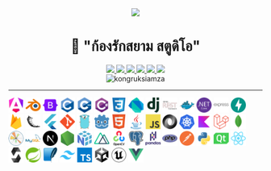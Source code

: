 <div id="header" align="center">
  <img src="https://giphy.com/media/qxkWWoBKK4jXG/giphy.gif" width="100"/>
</div>

<h1 align="center">👋 "ก้องรักสยาม สตูดิโอ"</h1>
<div id="badges" align="center">
  <a href="https://www.facebook.com/KongRuksiamTutorial" target="_blank">
    <img src="https://img.shields.io/badge/Facebook-1877F2?style=for-the-badge&logo=facebook&logoColor=white"/>
  </a>
  <a href="https://www.youtube.com/@KongRuksiamOfficial" target="_blank">
    <img src="https://img.shields.io/badge/YouTube-FF0000?style=for-the-badge&logo=youtube&logoColor=white"/>
  </a>
    <a href="https://www.udemy.com/user/kong-ruksiam/" target="_blank">
    <img src="https://img.shields.io/badge/Udemy-A435F0?style=for-the-badge&logo=Udemy&logoColor=white"/>
  </a>
  <a href="https://medium.com/@kongruksiam" target="_blank">
    <img src="https://img.shields.io/badge/Medium-12100E?style=for-the-badge&logo=medium&logoColor=white"/>
  </a>
  <a href="https://codepen.io/kongruksiamstudio" target="_blank">
    <img src="https://img.shields.io/badge/Codepen-000000?style=for-the-badge&logo=codepen&logoColor=white"/>
  </a>
  <a href="https://www.tiktok.com/@kongruksiamstudio" target="_blank">
    <img src="https://img.shields.io/badge/TikTok-000000?style=for-the-badge&logo=tiktok&logoColor=white"/>
  </a>
  <br>
  <img src="https://komarev.com/ghpvc/?username=kongruksiamza&style=flat-square&color=blue" alt="kongruksiamza"/>
</div>

---

<div>
<img src="https://github.com/devicons/devicon/blob/master/icons/angular/angular-original.svg" alt="angular" width="30" height="30"/> 
<img src="https://github.com/devicons/devicon/blob/master/icons/blender/blender-original.svg" alt="blender" width="30" height="30"/>  
<img src="https://github.com/devicons/devicon/blob/master/icons/bootstrap/bootstrap-original.svg" alt="bootstrap" width="30" height="30"/>  
<img src="https://github.com/devicons/devicon/blob/master/icons/c/c-original.svg" alt="c" width="30" height="30"/>  
<img src="https://github.com/devicons/devicon/blob/master/icons/cplusplus/cplusplus-original.svg" alt="cplusplus" width="30" height="30"/>   
<img src="https://github.com/devicons/devicon/blob/master/icons/csharp/csharp-original.svg" alt="csharp" width="30" height="30"/>   
<img src="https://github.com/devicons/devicon/blob/master/icons/css3/css3-original.svg" alt="css3" width="30" height="30"/>   
<img src="https://github.com/devicons/devicon/blob/master/icons/dart/dart-original.svg" alt="dart" width="30" height="30"/>  
<img src="https://github.com/devicons/devicon/blob/master/icons/django/django-plain.svg" alt="django" width="30" height="30"/>  
<img src="https://github.com/devicons/devicon/blob/master/icons/djangorest/djangorest-original.svg" alt="djangorest" width="30" height="30"/>  
<img src="https://github.com/devicons/devicon/blob/master/icons/docker/docker-original.svg" alt="docker" width="30" height="30"/>  
<img src="https://github.com/devicons/devicon/blob/master/icons/dotnetcore/dotnetcore-original.svg" alt="dotnetcore" width="30" height="30"/>  
<img src="https://github.com/devicons/devicon/blob/master/icons/express/express-original-wordmark.svg" alt="express" width="30" height="30"/>
<img src="https://github.com/devicons/devicon/blob/master/icons/fastapi/fastapi-original.svg" alt="fastapi" width="30" height="30"/>  
<img src="https://github.com/devicons/devicon/blob/master/icons/firebase/firebase-original.svg" alt="firebase" width="30" height="30"/>  
<img src="https://github.com/devicons/devicon/blob/master/icons/flask/flask-original.svg" alt="flask" width="30" height="30"/>  
<img src="https://github.com/devicons/devicon/blob/master/icons/flutter/flutter-original.svg" alt="flutter" width="30" height="30"/>  
<img src="https://github.com/devicons/devicon/blob/master/icons/git/git-original.svg" alt="git" width="30" height="30"/>  
<img src="https://github.com/devicons/devicon/blob/master/icons/go/go-original.svg" alt="go" width="30" height="30"/>
<img src="https://github.com/devicons/devicon/blob/master/icons/godot/godot-original.svg" alt="godot" width="30" height="30"/>   
<img src="https://github.com/devicons/devicon/blob/master/icons/html5/html5-original.svg" alt="html5" width="30" height="30"/>  
<img src="https://github.com/devicons/devicon/blob/master/icons/java/java-original.svg" alt="java" width="30" height="30"/>  
<img src="https://github.com/devicons/devicon/blob/master/icons/javascript/javascript-original.svg" alt="javascript" width="30" height="30"/>  
<img src="https://github.com/devicons/devicon/blob/master/icons/json/json-original.svg" alt="json" width="30" height="30"/>    
<img src="https://github.com/devicons/devicon/blob/master/icons/kubernetes/kubernetes-original.svg" alt="kubernetes" width="30" height="30"/>  
<img src="https://github.com/devicons/devicon/blob/master/icons/kotlin/kotlin-original.svg" alt="kotlin" width="30" height="30"/>  
<img src="https://github.com/devicons/devicon/blob/master/icons/laravel/laravel-original.svg" alt="laravel" width="30" height="30"/>  
<img src="https://github.com/devicons/devicon/blob/master/icons/mongodb/mongodb-original.svg" alt="mongodb" width="30" height="30"/>  
<img src="https://github.com/devicons/devicon/blob/master/icons/matplotlib/matplotlib-original.svg" alt="matplotlib" width="30" height="30"/>  
<img src="https://github.com/devicons/devicon/blob/master/icons/mysql/mysql-original-wordmark.svg" alt="mysql" width="30" height="30"/>
<img src="https://github.com/devicons/devicon/blob/master/icons/nextjs/nextjs-original.svg" alt="nextjs" width="30" height="30"/>  
<img src="https://github.com/devicons/devicon/blob/master/icons/nodejs/nodejs-original.svg" alt="nodejs" width="30" height="30"/>
<img src="https://github.com/devicons/devicon/blob/master/icons/numpy/numpy-original.svg" alt="numpy" width="30" height="30"/>  
<img src="https://github.com/devicons/devicon/blob/master/icons/nuxtjs/nuxtjs-original.svg" alt="nuxtjs" width="30" height="30"/>  
<img src="https://github.com/devicons/devicon/blob/master/icons/opencv/opencv-original-wordmark.svg" alt="opencv" width="30" height="30"/>   
<img src="https://github.com/devicons/devicon/blob/master/icons/postgresql/postgresql-original.svg" alt="postgresql" width="30" height="30"/> 
<img src="https://github.com/devicons/devicon/blob/master/icons/pandas/pandas-original-wordmark.svg" alt="pandas" width="30" height="30"/>  
<img src="https://github.com/devicons/devicon/blob/master/icons/php/php-original.svg" alt="php" width="30" height="30"/>  
<img src="https://github.com/devicons/devicon/blob/master/icons/postman/postman-original.svg" alt="postman" width="30" height="30"/>   
<img src="https://github.com/devicons/devicon/blob/master/icons/python/python-original.svg" alt="python" width="30" height="30"/>  
<img src="https://github.com/devicons/devicon/blob/master/icons/qt/qt-original.svg" alt="qt" width="30" height="30"/>  
<img src="https://github.com/devicons/devicon/blob/master/icons/react/react-original.svg" alt="react" width="30" height="30"/>   
<img src="https://github.com/devicons/devicon/blob/master/icons/solidity/solidity-original.svg" alt="solidity" width="30" height="30"/>  
<img src="https://github.com/devicons/devicon/blob/master/icons/spring/spring-original.svg" alt="spring" width="30" height="30"/>  
<img src="https://github.com/devicons/devicon/blob/master/icons/sqlite/sqlite-original.svg" alt="sqlite" width="30" height="30"/>  
<img src="https://github.com/devicons/devicon/blob/master/icons/tailwindcss/tailwindcss-original.svg" alt="tailwind" width="30" height="30"/>    
<img src="https://github.com/devicons/devicon/blob/master/icons/typescript/typescript-original.svg" alt="typescript" width="30" height="30"/>  
<img src="https://github.com/devicons/devicon/blob/master/icons/unity/unity-original.svg" alt="unity" width="30" height="30"/> 
<img src="https://github.com/devicons/devicon/blob/master/icons/unrealengine/unrealengine-original.svg" alt="unreal" width="30" height="30"/>  
<img src="https://github.com/devicons/devicon/blob/master/icons/vuejs/vuejs-original.svg" alt="vuejs" width="30" height="30"/> 
</div>
